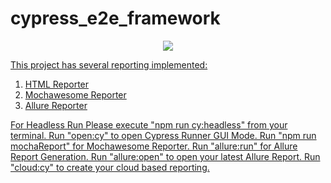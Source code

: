 # cypress_e2e_framework

<p align="center">
        <img src="https://img.shields.io/github/commit-activity/m/badges/shields" /></a>
    <a href="[https://circleci.com/gh/badges/shields/tree/master](https://img.shields.io/github/commit-activity/w/mahbub091/cypress_e2e_showcase/master?style=plastic)">
</p>


This project has several reporting implemented:

1. HTML Reporter
2. Mochawesome Reporter
3. Allure Reporter

For Headless Run Please execute "npm run cy:headless" from your terminal.
Run "open:cy" to open Cypress Runner GUI Mode.
Run "npm run mochaReport" for Mochawesome Reporter.
Run "allure:run" for Allure Report Generation.
Run "allure:open" to open your latest Allure Report.
Run "cloud:cy" to create your cloud based reporting.
